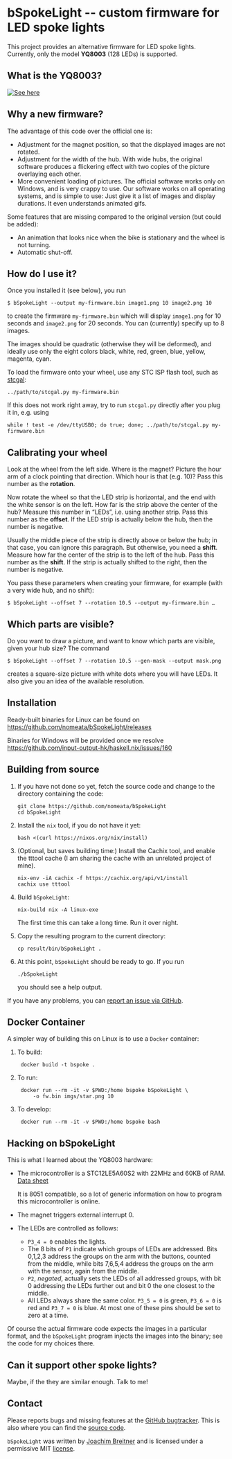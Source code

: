 bSpokeLight -- custom firmware for LED spoke lights
===================================================

This project provides an alternative firmware for LED spoke lights. Currently,
only the model **YQ8003** (128 LEDs) is supported.

What is the YQ8003?
-------------------

[![See here](https://img.youtube.com/vi/oN4Q87aC5l4/0.jpg)](https://www.youtube.com/watch?v=oN4Q87aC5l4)

Why a new firmware?
-------------------

The advantage of this code over the official one is:

 * Adjustment for the magnet position, so that the displayed images are not
   rotated.
 * Adjustment for the width of the hub. With wide hubs, the original software
   produces a flickering effect with two copies of the picture overlaying each
   other.
 * More convenient loading of pictures. The official software works only on
   Windows, and is very crappy to use. Our software works on all operating
   systems, and is simple to use: Just give it a list of images and display
   durations. It even understands animated gifs.

Some features that are missing compared to the original version (but could be
added):

 * An animation that looks nice when the bike is stationary and the wheel is
   not turning.
 * Automatic shut-off.

How do I use it?
----------------

Once you installed it (see below), you run

    $ bSpokeLight --output my-firmware.bin image1.png 10 image2.png 10

to create the firmware `my-firmware.bin` which will display `image1.png` for 10
seconds and `image2.png` for 20 seconds. You can (currently) specify up to 8
images.

The images should be quadratic (otherwise they will be deformed), and ideally
use only the eight colors black, white, red, green, blue, yellow, magenta,
cyan.

To load the firmware onto your wheel, use any STC ISP flash tool, such as
[stcgal](https://github.com/grigorig/stcgal):

    ../path/to/stcgal.py my-firmware.bin

If this does not work right away, try to run `stcgal.py` directly after you
plug it in, e.g. using

    while ! test -e /dev/ttyUSB0; do true; done; ../path/to/stcgal.py my-firmware.bin

Calibrating your wheel
----------------------

Look at the wheel from the left side. Where is the magnet? Picture the hour arm
of a clock pointing that direction. Which hour is that (e.g. 10)? Pass this
number as the **rotation**.

Now rotate the wheel so that the LED strip is horizontal, and the end with the
white sensor is on the left. How far is the strip above the center of the hub?
Measure this number in “LEDs”, i.e. using another strip. Pass this number as
the **offset**. If the LED strip is actually below the hub, then the number is
negative.

Usually the middle piece of the strip is directly above or below the hub;
in that case, you can ignore this paragraph. But otherwise, you need a
**shift**. Measure how far the center of the strip is to the left of the hub.
Pass this number as the **shift**. If the strip is actually shifted to the
right, then the number is negative.

You pass these parameters when creating your firmware, for example (with a very
wide hub, and no shift):

    $ bSpokeLight --offset 7 --rotation 10.5 --output my-firmware.bin …

Which parts are visible?
------------------------

Do you want to draw a picture, and want to know which parts are visible, given
your hub size? The command

    $ bSpokeLight --offset 7 --rotation 10.5 --gen-mask --output mask.png

creates a square-size picture with white dots where you will have LEDs. It also
give you an idea of the available resolution.

Installation
------------

Ready-built binaries for Linux can be found on
https://github.com/nomeata/bSpokeLight/releases

Binaries for Windows will be provided once we resolve
https://github.com/input-output-hk/haskell.nix/issues/160

Building from source
--------------------

 1. If you have not done so yet, fetch the source code and change to the
    directory containing the code:

        git clone https://github.com/nomeata/bSpokeLight
        cd bSpokeLight

 2. Install the `nix` tool, if you do not have it yet:

        bash <(curl https://nixos.org/nix/install)

 3. (Optional, but saves building time:) Install the Cachix tool, and enable
    the tttool cache (I am sharing the cache with an unrelated project of mine).

        nix-env -iA cachix -f https://cachix.org/api/v1/install
        cachix use tttool

 4. Build `bSpokeLight`:

        nix-build nix -A linux-exe

    The first time this can take a long time. Run it over night.

 5. Copy the resulting program to the current directory:

        cp result/bin/bSpokeLight .

 4. At this point, `bSpokeLight` should be ready to go. If you run

        ./bSpokeLight

    you should see a help output.

If you have any problems, you can [report an issue via GitHub](https://github.com/nomeata/bSpokeLight/issues).


Docker Container
----------------

A simpler way of building this on Linux is to use a `Docker` container:

1. To build:

        docker build -t bspoke .

2. To run:

        docker run --rm -it -v $PWD:/home bspoke bSpokeLight \
            -o fw.bin imgs/star.png 10

3. To develop:

        docker run --rm -it -v $PWD:/home bspoke bash

Hacking on bSpokeLight
----------------------

This is what I learned about the YQ8003 hardware:

 * The microcontroller is a STC12LE5A60S2 with 22MHz and 60KB of RAM. [Data
   sheet](www.stcmcu.com/datasheet/stc/stc-ad-pdf/stc12c5a60s2-english.pdf)

   It is 8051 compatible, so a lot of generic information on how to program
   this microcontroller is online.
 * The magnet triggers external interrupt 0.
 * The LEDs are controlled as follows:

   - `P3_4 = 0` enables the lights.
   - The 8 bits of `P1` indicate which groups of LEDs are addressed. Bits 0,1,2,3
     address the groups on the arm with the buttons, counted from the middle,
     while bits 7,6,5,4 address the groups on the arm with the sensor, again
     from the middle.
   - `P2`, _negated_, actually sets the LEDs of all addressed groups, with bit
     0 addressing the LEDs further out and bit 0 the one closest to the middle.
   - All LEDs always share the same color. `P3_5 = 0` is green, `P3_6 = 0` is
     red and `P3_7 = 0` is blue. At most one of these pins should be set to
     zero at a time.

Of course the actual firmware code expects the images in a particular format,
and the `bSpokeLight` program injects the images into the binary; see the code
for my choices there.

Can it support other spoke lights?
----------------------------------

Maybe, if the they are similar enough. Talk to me!

Contact
-------

Please reports bugs and missing features at the [GitHub bugtracker]. This is
also where you can find the [source code].

`bSpokeLight` was written by [Joachim Breitner] and is licensed under a
permissive MIT [license].

[GitHub bugtracker]: https://github.com/nomeata/bSpokeLight/issues
[source code]: https://github.com/nomeata/bSpokeLight
[Joachim Breitner]: http://www.joachim-breitner.de/
[license]: https://github.com/nomeata/bSpokeLight/blob/LICENSE
